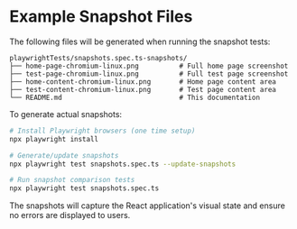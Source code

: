 # Example Snapshot Files

The following files will be generated when running the snapshot tests:

```
playwrightTests/snapshots.spec.ts-snapshots/
├── home-page-chromium-linux.png          # Full home page screenshot
├── test-page-chromium-linux.png          # Full test page screenshot  
├── home-content-chromium-linux.png       # Home page content area
├── test-content-chromium-linux.png       # Test page content area
└── README.md                             # This documentation
```

To generate actual snapshots:

```bash
# Install Playwright browsers (one time setup)
npx playwright install

# Generate/update snapshots
npx playwright test snapshots.spec.ts --update-snapshots

# Run snapshot comparison tests
npx playwright test snapshots.spec.ts
```

The snapshots will capture the React application's visual state and ensure no errors are displayed to users.